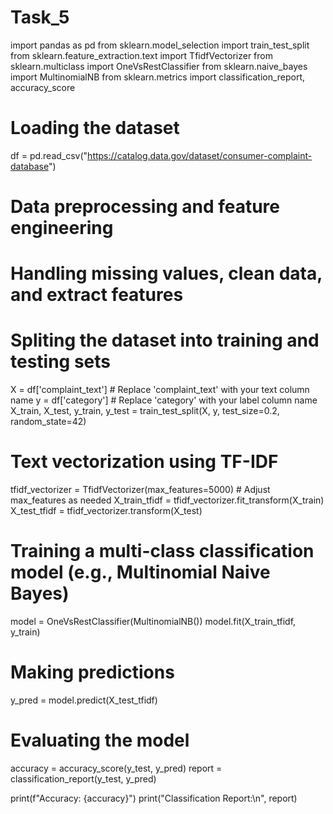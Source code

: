 # Task_5
import pandas as pd
from sklearn.model_selection import train_test_split
from sklearn.feature_extraction.text import TfidfVectorizer
from sklearn.multiclass import OneVsRestClassifier
from sklearn.naive_bayes import MultinomialNB
from sklearn.metrics import classification_report, accuracy_score

# Loading the dataset
df = pd.read_csv("https://catalog.data.gov/dataset/consumer-complaint-database")

# Data preprocessing and feature engineering
# Handling missing values, clean data, and extract features
# Spliting the dataset into training and testing sets
X = df['complaint_text']  # Replace 'complaint_text' with your text column name
y = df['category']  # Replace 'category' with your label column name
X_train, X_test, y_train, y_test = train_test_split(X, y, test_size=0.2, random_state=42)

# Text vectorization using TF-IDF
tfidf_vectorizer = TfidfVectorizer(max_features=5000)  # Adjust max_features as needed
X_train_tfidf = tfidf_vectorizer.fit_transform(X_train)
X_test_tfidf = tfidf_vectorizer.transform(X_test)

# Training a multi-class classification model (e.g., Multinomial Naive Bayes)
model = OneVsRestClassifier(MultinomialNB())
model.fit(X_train_tfidf, y_train)

# Making predictions
y_pred = model.predict(X_test_tfidf)

# Evaluating the model
accuracy = accuracy_score(y_test, y_pred)
report = classification_report(y_test, y_pred)

print(f"Accuracy: {accuracy}")
print("Classification Report:\n", report)
